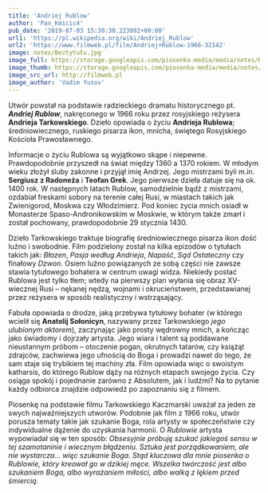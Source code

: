 ```yaml
---
title: 'Andriej Rublow'
author: 'Pan_Kmicic4'
pub_date: '2019-07-03 15:30:30.223092+00:00'
url1: 'https://pl.wikipedia.org/wiki/Andriej_Rublow'
url2: 'https://www.filmweb.pl/film/Andriej+Rublow-1966-32142'
image: notes/Beztytułu.jpg
image_full: https://storage.googleapis.com/piosenka-media/media/notes/Beztytułu.jpg
image_thumb: https://storage.googleapis.com/piosenka-media/media/notes/Beztytu%C5%82u.jpg.0x300_q85_upscale.jpg
image_src_url: http://filmweb.pl
image_author: 'Vadim Yusov'
---
```


Utwór powstał na podstawie radzieckiego dramatu historycznego pt. _**Andriej Rublow**_, nakręconego w 1966 roku przez rosyjskiego reżysera **Andrieja Tarkowskiego**. Dzieło opowiada o życiu **Andrieja Rublowa**; średniowiecznego, ruskiego pisarza ikon, mnicha, świętego Rosyjskiego Kościoła Prawosławnego.

Informacje o życiu Rublowa są wyjątkowo skąpe i niepewne. Prawdopodobnie przyszedł na świat między 1360 a 1370 rokiem. W młodym wieku złożył śluby zakonne i przyjął imię Andrzej. Jego mistrzami byli m.in. **Sergiusz z Radoneża** i **Teofan Grek**. Jego pierwsze dzieła datuje się na ok. 1400 rok. W następnych latach Rublow, samodzielnie bądź z mistrzami, ozdabiał freskami sobory na terenie całej Rusi, w miastach takich jak Zwienigorod, Moskwa czy Włodzimierz.  Pod koniec życia mnich osiadł  w Monasterze  Spaso\-Andronikowskim w Moskwie, w którym także zmarł i został pochowany, prawdopodobnie 29 stycznia 1430.

Dzieło Tarkowskiego traktuje biografię średniowiecznego pisarza ikon dość luźno i swobodnie.  Film podzielony został na kilka epizodów o tytułach takich jak: _Błazen_, _Pasja według Andrieja_, _Napaść_, _Sąd Ostateczny_ czy finałowy _Dzwon_. Osiem luźno powiązanych ze sobą części nie zawsze stawia tytułowego bohatera w centrum uwagi widza. Niekiedy postać Rublowa jest tylko tłem; wtedy na pierwszy plan wyłania się obraz XV\-wiecznej Rusi – nękanej nędzą, wojnami i okrucieństwem, przedstawianej przez reżysera w sposób realistyczny i wstrząsający. 

Fabuła opowiada o drodze, jaką przebywa tytułowy bohater \(w którego wcielił się **Anatolij Sołonicyn**, nazywany przez Tarkowskiego _jego ulubionym aktorem_\), zaczynając jako prosty wędrowny mnich, a kończąc jako świadomy i dojrzały artysta. Jego wiara i talent są poddawane nieustannym próbom – otoczenie pogan, okrutnych tatarów, czy książąt zdrajców, zachwiewa jego ufnością do Boga i prowadzi nawet do tego, że sam staje się trybikiem tej machiny zła. Film opowiada więc o swoistym katharsis, do którego Rublow dąży na różnych etapach swojego życia. Czy osiąga spokój i pojednanie zarówno z Absolutem, jak i ludźmi? Na to pytanie każdy odbiorca znajdzie odpowiedź po zapoznaniu się z filmem. 

Piosenkę na podstawie filmu Tarkowskiego Kaczmarski uważał za jeden ze swych najważniejszych utworów. Podobnie jak film z 1966 roku, utwór porusza tematy takie jak szukanie Boga, rola artysty w społeczeństwie czy indywidualne dążenie do uzyskania harmonii. O _Rublowie_ artysta wypowiadał się w ten sposób: _Obsesyjnie próbuję szukać jakiegoś sensu w tej szamotaninie i wiecznym błądzeniu. Sztuka jest porządkowaniem, ale nie wystarcza… więc szukanie Boga. Stąd kluczowa dla mnie piosenka o Rublowie, który kreował go w dzikiej męce. Wszelka twórczość jest albo szukaniem Boga, albo wyrażaniem miłości, albo walką z lękiem przed śmiercią._